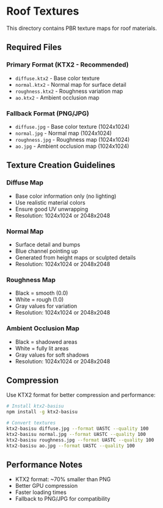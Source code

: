 # Roof Textures

This directory contains PBR texture maps for roof materials.

## Required Files

### Primary Format (KTX2 - Recommended)
- `diffuse.ktx2` - Base color texture
- `normal.ktx2` - Normal map for surface detail
- `roughness.ktx2` - Roughness variation map
- `ao.ktx2` - Ambient occlusion map

### Fallback Format (PNG/JPG)
- `diffuse.jpg` - Base color texture (1024x1024)
- `normal.jpg` - Normal map (1024x1024)
- `roughness.jpg` - Roughness map (1024x1024)
- `ao.jpg` - Ambient occlusion map (1024x1024)

## Texture Creation Guidelines

### Diffuse Map
- Base color information only (no lighting)
- Use realistic material colors
- Ensure good UV unwrapping
- Resolution: 1024x1024 or 2048x2048

### Normal Map
- Surface detail and bumps
- Blue channel pointing up
- Generated from height maps or sculpted details
- Resolution: 1024x1024 or 2048x2048

### Roughness Map
- Black = smooth (0.0)
- White = rough (1.0)
- Gray values for variation
- Resolution: 1024x1024 or 2048x2048

### Ambient Occlusion Map
- Black = shadowed areas
- White = fully lit areas
- Gray values for soft shadows
- Resolution: 1024x1024 or 2048x2048

## Compression

Use KTX2 format for better compression and performance:
```bash
# Install ktx2-basisu
npm install -g ktx2-basisu

# Convert textures
ktx2-basisu diffuse.jpg --format UASTC --quality 100
ktx2-basisu normal.jpg --format UASTC --quality 100
ktx2-basisu roughness.jpg --format UASTC --quality 100
ktx2-basisu ao.jpg --format UASTC --quality 100
```

## Performance Notes

- KTX2 format: ~70% smaller than PNG
- Better GPU compression
- Faster loading times
- Fallback to PNG/JPG for compatibility

